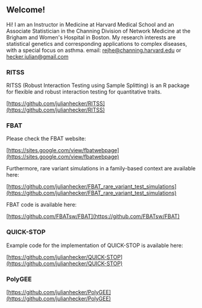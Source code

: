 ## Welcome!

Hi! I am an Instructor in Medicine at Harvard Medical School and an Associate Statistician in the Channing Division of Network Medicine at the Brigham and Women's Hospital in Boston.
My research interests are statistical genetics and corresponding applications to complex diseases, with a special focus on asthma.
email: [rejhe@channing.harvard.edu](rejhe@channing.harvard.edu) or [hecker.julian@gmail.com](hecker.julian@gmail.com)

### RITSS

RITSS (Robust Interaction Testing using Sample Splitting) is an R package for flexible and robust interaction testing for quantitative traits.

[https://github.com/julianhecker/RITSS](https://github.com/julianhecker/RITSS)

### FBAT

Please check the FBAT website:

[https://sites.google.com/view/fbatwebpage](https://sites.google.com/view/fbatwebpage)

Furthermore, rare variant simulations in a family-based context are available here:

[https://github.com/julianhecker/FBAT_rare_variant_test_simulations](https://github.com/julianhecker/FBAT_rare_variant_test_simulations)

FBAT code is available here:

[https://github.com/FBATsw/FBAT](https://github.com/FBATsw/FBAT)

### QUICK-STOP

Example code for the implementation of QUICK-STOP is available here:

[https://github.com/julianhecker/QUICK-STOP](https://github.com/julianhecker/QUICK-STOP)

### PolyGEE

[https://github.com/julianhecker/PolyGEE](https://github.com/julianhecker/PolyGEE)
